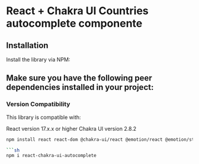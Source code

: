 # React + Chakra UI Countries autocomplete componente

## Installation

Install the library via NPM:
## Make sure you have the following peer dependencies installed in your project:

### Version Compatibility
This library is compatible with:

React version 17.x.x or higher
Chakra UI version 2.8.2

```sh
npm install react react-dom @chakra-ui/react @emotion/react @emotion/styled framer-motion react-icons

```sh
npm i react-chakra-ui-autocomplete

